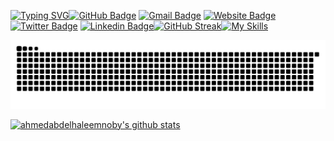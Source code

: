 [![Typing SVG](https://readme-typing-svg.demolab.com?font=Fira+Code&weight=600&size=30&pause=1000&color=F70C5D&width=450&lines=Hello+Everybody's+;welcome+to+my+github;ahmedabdelhaleemnoby)](https://git.io/typing-svg)[![GitHub Badge](https://img.shields.io/badge/-@suren--atoyan-%23181717?style=flat&logo=github)](https://github.com/ahmedabdelhaleemnoby) [![Gmail Badge](https://img.shields.io/badge/-contact@surenatoyan.com-c14438?style=flat&logo=Gmail&logoColor=white&link=mailto:contact@surenatoyan.com)](mailto:info@gfoura.com) [![Website Badge](https://img.shields.io/website?color=0ab9e6&style=flat&up_message=surenatoyan.com&url=http%3A%2F%2Fsurenatoyan.com%2F)](https://gfoura.com) [![Twitter Badge](https://img.shields.io/badge/-@suren_at-1ca0f1?style=flat&labelColor=1ca0f1&logo=twitter&logoColor=white&link=https://twitter.com/suren_at)](https://twitter.com/pop_abdelhaleem) [![Linkedin Badge](https://img.shields.io/badge/-@ahmed-abdelhaleem-gamal?style=flat&logo=Linkedin&logoColor=white&link=https://www.linkedin.com/in/ahmed-abdelhaleem-gamal/)](https://www.linkedin.com/in/ahmed-abdelhaleem-gamal/)[![GitHub Streak](https://streak-stats.demolab.com?user=ahmedabdelhaleemnoby&theme=dark&hide_border=true)](https://git.io/streak-stats)[![My Skills](https://skillicons.dev/icons?i=js,html,css,nodejs,react,git,bootstrap,github,laravel,py,redux,sass,tailwind,wordpress)](https://skillicons.dev)

<picture>
 <source media="(prefers-color-scheme: dark)" srcset="https://raw.githubusercontent.com/suren-atoyan/suren-atoyan/output/github-contribution-grid-snake-dark.svg">
 <img alt="snake!" src="https://raw.githubusercontent.com/suren-atoyan/suren-atoyan/output/github-contribution-grid-snake-light.svg">
</picture>


[![ahmedabdelhaleemnoby's github stats](https://github-readme-stats.vercel.app/api?username=ahmedabdelhaleemnoby&show_icons=true&theme=tokyonight&include_all_commits=true&count_private=true&hide=issues,contribs)](https://github.com/anuraghazra/github-readme-stats)


<!-- ![metrics](./github-metrics.svg) -->

<!--
**suren-atoyan/suren-atoyan** is a ✨ _special_ ✨ repository because its `README.md` (this file) appears on your GitHub profile.

Here are some ideas to get you started:

- 🔭 I’m currently working on ...
- 🌱 I’m currently learning ...
- 👯 I’m looking to collaborate on ...
- 🤔 I’m looking for help with ...
- 💬 Ask me about ...
- 📫 How to reach me: ...
- 😄 Pronouns: ...
- ⚡ Fun fact: ...
-->
